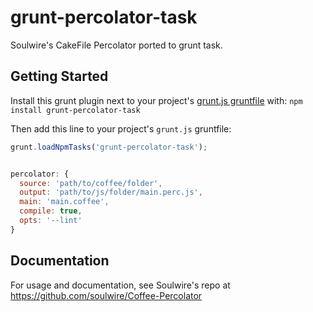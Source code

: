 # grunt-percolator-task

Soulwire's CakeFile Percolator ported to grunt task. 

## Getting Started
Install this grunt plugin next to your project's [grunt.js gruntfile][getting_started] with: `npm install grunt-percolator-task`

Then add this line to your project's `grunt.js` gruntfile:

```javascript
grunt.loadNpmTasks('grunt-percolator-task');
```

```javascript

percolator: {
  source: 'path/to/coffee/folder',
  output: 'path/to/js/folder/main.perc.js',
  main: 'main.coffee',
  compile: true,
  opts: '--lint'
}
```

[grunt]: http://gruntjs.com/
[getting_started]: https://github.com/gruntjs/grunt/blob/master/docs/getting_started.md

## Documentation
For usage and documentation, see Soulwire's repo at https://github.com/soulwire/Coffee-Percolator
